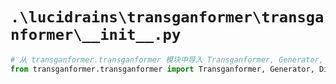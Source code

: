 # `.\lucidrains\transganformer\transganformer\__init__.py`

```py
# 从 transganformer.transganformer 模块中导入 Transganformer, Generator, Discriminator, Trainer, NanException 类
from transganformer.transganformer import Transganformer, Generator, Discriminator, Trainer, NanException
```